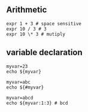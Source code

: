 
## Arithmetic
```
expr 1 + 3 # space sensitive
expr 10 / 3 # 3
expr 10 \* 3 # mutiply
```

## variable declaration
```
myvar=23
echo ${myvar}

myvar=abc
echo ${#myvar}

myvar=abcd
echo ${myvar:1:3} # bcd



```
